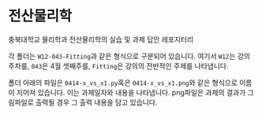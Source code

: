 # 전산물리학

충북대학교 물리학과 전산물리학의 실습 및 과제 답안 레포지터리

각 폴더는 `W12-043-Fitting`과 같은 형식으로 구분되어 있습니다. 여기서 `W12`는 강의 주차를, `043`은 4월 셋째주를, `Fitting`은 강의의 전반적인 주제를 나타냅니다.

폴더 아래의 파일은 `0414-x_vs_x1.py`혹은 `0414-x_vs_x1.png`와 같은 형식으로 이름이 지어져 있습니다. 이는 과제일자와 내용을 나타냅니다. png파일은 과제의 결과가 그림파일로 출력될 경우 그 출력 내용을 담고 있습니다.
